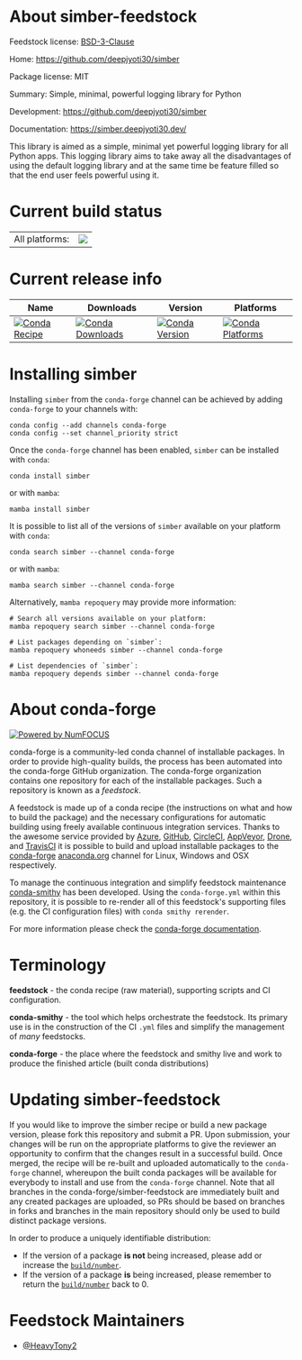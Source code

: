 About simber-feedstock
======================

Feedstock license: [BSD-3-Clause](https://github.com/conda-forge/simber-feedstock/blob/main/LICENSE.txt)

Home: https://github.com/deepjyoti30/simber

Package license: MIT

Summary: Simple, minimal, powerful logging library for Python

Development: https://github.com/deepjyoti30/simber

Documentation: https://simber.deepjyoti30.dev/

This library is aimed as a simple, minimal yet powerful logging library for all Python apps. This logging library aims to take away all the disadvantages of using the default logging library and at the same time be feature filled so that the end user feels powerful using it.

Current build status
====================


<table><tr><td>All platforms:</td>
    <td>
      <a href="https://dev.azure.com/conda-forge/feedstock-builds/_build/latest?definitionId=15023&branchName=main">
        <img src="https://dev.azure.com/conda-forge/feedstock-builds/_apis/build/status/simber-feedstock?branchName=main">
      </a>
    </td>
  </tr>
</table>

Current release info
====================

| Name | Downloads | Version | Platforms |
| --- | --- | --- | --- |
| [![Conda Recipe](https://img.shields.io/badge/recipe-simber-green.svg)](https://anaconda.org/conda-forge/simber) | [![Conda Downloads](https://img.shields.io/conda/dn/conda-forge/simber.svg)](https://anaconda.org/conda-forge/simber) | [![Conda Version](https://img.shields.io/conda/vn/conda-forge/simber.svg)](https://anaconda.org/conda-forge/simber) | [![Conda Platforms](https://img.shields.io/conda/pn/conda-forge/simber.svg)](https://anaconda.org/conda-forge/simber) |

Installing simber
=================

Installing `simber` from the `conda-forge` channel can be achieved by adding `conda-forge` to your channels with:

```
conda config --add channels conda-forge
conda config --set channel_priority strict
```

Once the `conda-forge` channel has been enabled, `simber` can be installed with `conda`:

```
conda install simber
```

or with `mamba`:

```
mamba install simber
```

It is possible to list all of the versions of `simber` available on your platform with `conda`:

```
conda search simber --channel conda-forge
```

or with `mamba`:

```
mamba search simber --channel conda-forge
```

Alternatively, `mamba repoquery` may provide more information:

```
# Search all versions available on your platform:
mamba repoquery search simber --channel conda-forge

# List packages depending on `simber`:
mamba repoquery whoneeds simber --channel conda-forge

# List dependencies of `simber`:
mamba repoquery depends simber --channel conda-forge
```


About conda-forge
=================

[![Powered by
NumFOCUS](https://img.shields.io/badge/powered%20by-NumFOCUS-orange.svg?style=flat&colorA=E1523D&colorB=007D8A)](https://numfocus.org)

conda-forge is a community-led conda channel of installable packages.
In order to provide high-quality builds, the process has been automated into the
conda-forge GitHub organization. The conda-forge organization contains one repository
for each of the installable packages. Such a repository is known as a *feedstock*.

A feedstock is made up of a conda recipe (the instructions on what and how to build
the package) and the necessary configurations for automatic building using freely
available continuous integration services. Thanks to the awesome service provided by
[Azure](https://azure.microsoft.com/en-us/services/devops/), [GitHub](https://github.com/),
[CircleCI](https://circleci.com/), [AppVeyor](https://www.appveyor.com/),
[Drone](https://cloud.drone.io/welcome), and [TravisCI](https://travis-ci.com/)
it is possible to build and upload installable packages to the
[conda-forge](https://anaconda.org/conda-forge) [anaconda.org](https://anaconda.org/)
channel for Linux, Windows and OSX respectively.

To manage the continuous integration and simplify feedstock maintenance
[conda-smithy](https://github.com/conda-forge/conda-smithy) has been developed.
Using the ``conda-forge.yml`` within this repository, it is possible to re-render all of
this feedstock's supporting files (e.g. the CI configuration files) with ``conda smithy rerender``.

For more information please check the [conda-forge documentation](https://conda-forge.org/docs/).

Terminology
===========

**feedstock** - the conda recipe (raw material), supporting scripts and CI configuration.

**conda-smithy** - the tool which helps orchestrate the feedstock.
                   Its primary use is in the construction of the CI ``.yml`` files
                   and simplify the management of *many* feedstocks.

**conda-forge** - the place where the feedstock and smithy live and work to
                  produce the finished article (built conda distributions)


Updating simber-feedstock
=========================

If you would like to improve the simber recipe or build a new
package version, please fork this repository and submit a PR. Upon submission,
your changes will be run on the appropriate platforms to give the reviewer an
opportunity to confirm that the changes result in a successful build. Once
merged, the recipe will be re-built and uploaded automatically to the
`conda-forge` channel, whereupon the built conda packages will be available for
everybody to install and use from the `conda-forge` channel.
Note that all branches in the conda-forge/simber-feedstock are
immediately built and any created packages are uploaded, so PRs should be based
on branches in forks and branches in the main repository should only be used to
build distinct package versions.

In order to produce a uniquely identifiable distribution:
 * If the version of a package **is not** being increased, please add or increase
   the [``build/number``](https://docs.conda.io/projects/conda-build/en/latest/resources/define-metadata.html#build-number-and-string).
 * If the version of a package **is** being increased, please remember to return
   the [``build/number``](https://docs.conda.io/projects/conda-build/en/latest/resources/define-metadata.html#build-number-and-string)
   back to 0.

Feedstock Maintainers
=====================

* [@HeavyTony2](https://github.com/HeavyTony2/)

